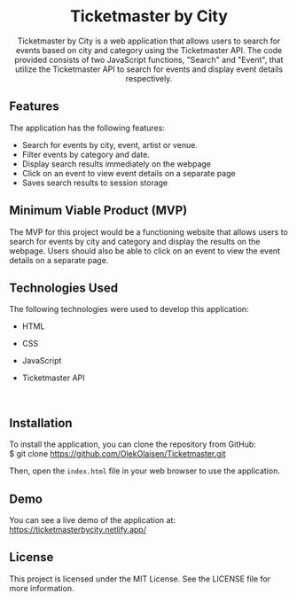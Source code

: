 



<h1 align="center">Ticketmaster by City</h1>





<p align="center"> Ticketmaster by City is a web application that allows users to search for events based on city and category using the Ticketmaster API. The code provided consists of two JavaScript functions, "Search" and "Event", that utilize the Ticketmaster API to search for events and display event details respectively.

## Features

The application has the following features:

- Search for events by city, event, artist or venue.
- Filter events by category and date.
- Display search results immediately on the webpage
- Click on an event to view event details on a separate page
- Saves search results to session storage

## Minimum Viable Product (MVP)

The MVP for this project would be a functioning website that allows users to search for events by city and category and display the results on the webpage. Users should also be able to click on an event to view the event details on a separate page.

## Technologies Used

The following technologies were used to develop this application:

- HTML
- CSS
- JavaScript
- Ticketmaster API

    <br> 
</p>

## Installation

To install the application, you can clone the repository from GitHub:<br> 
$ git clone https://github.com/OlekOlaisen/Ticketmaster.git

Then, open the `index.html` file in your web browser to use the application.
</p>

## Demo

You can see a live demo of the application at: https://ticketmasterbycity.netlify.app/


## License

This project is licensed under the MIT License. See the LICENSE file for more information.
</p>



